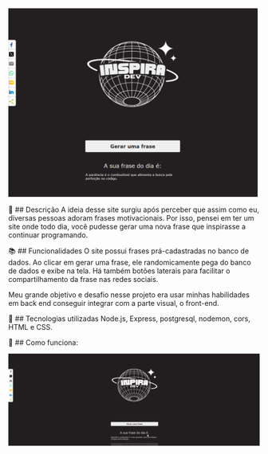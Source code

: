 <img src="./inspira-dev-site.png"  width="500" />

📝 ## Descrição
A ideia desse site surgiu após perceber que assim como eu, diversas pessoas adoram frases motivacionais. Por isso, pensei em ter um site onde todo dia, você pudesse gerar uma nova frase que inspirasse a continuar programando.

📚 ## Funcionalidades
O site possui frases prá-cadastradas no banco de dados. Ao clicar em gerar uma frase, ele randomicamente pega do banco de dados e exibe na tela. Há também botões laterais para facilitar o compartilhamento da frase nas redes sociais.

Meu grande objetivo e desafio nesse projeto era usar minhas habilidades em back end conseguir integrar com a parte visual, o front-end. 

🔧 ## Tecnologias utilizadas
Node.js, Express, postgresql, nodemon, cors, HTML e CSS.

🚀 ## Como funciona:


<img src="./inspira-dev.gif"  width="700" />
